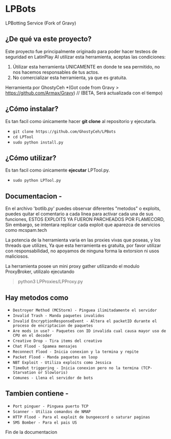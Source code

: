 # LPBots
LPBotting Service (Fork of Gravy)

## ¿De qué va este proyecto?
Este proyecto fue principalmente originado para poder hacer testeos de seguridad en LatinPlay
Al utilizar esta herramienta, aceptas las condiciones:

1. Útilizar esta herramienta UNICAMENTE en donde te sea permitido, no nos hacemos responsables de tus actos.
2. No comercializar esta herramienta, ya que es gratuita.

Herramienta por GhostyCeh *(Got code from Gravy > https://github.com/Armax/Gravy) // (BETA, Será actualizada con el tiempo)

## ¿Cómo instalar?

Es tan facil como únicamente hacer **git clone** al repositorio y ejecutarla.

* `git clone https://github.com/GhostyCeh/LPBots`
* `cd LPTool`
* `sudo python install.py`

## ¿Cómo utilizar?

Es tan facil como únicamente **ejecutar** LPTool.py.

* `sudo python LPTool.py`

## Documentacion - 

En el archivo 'botlib.py' puedes observar diferentes "metodos" o exploits, puedes quitar el comentario a cada linea para activar
cada una de sus funciones, ESTOS EXPLOITS YA FUERON PARCHEADOS POR FLAMECORD, Sin embargo, se intentara replicar cada exploit que aparezca de servicios como mcspam.tech

La potencia de la herramienta varia en las proxies vivas que poseas, y los threads que utilizes, Ya que esta herramienta es gratuita, por favor utilizar con responsabilidad, no apoyamos de ninguna forma la extorsion ni usos maliciosos.

La herramienta posee un mini proxy gather utilizando el modulo ProxyBroker, utilizalo ejecutando 
> python3 LPProxies/LPProxy.py

## Hay metodos como 
* `Destroyer Method (MCStorm) - Pinguea ilimitadamente el servidor`
* `Invalid Trash - Manda paquetes invalidos`
* `Invalid EncryptionResponseEvent - Altera el packetID durante el proceso de encriptacion de paquetes`
* `Are mods in use? - Paquetes con ID invalida cual causa mayor uso de CPU en el decoder`
* `Creative Drop - Tira items del creativo`
* `Chat Flood - Spamea mensajes`
* `Reconnect Flood - Inicia conexion y la termina y repite` 
* `Packet Flood - Manda paquetes en loop`
* `NBT Exploit - Utiliza exploits como Jessica`
* `TimeOut triggering - Inicia conexion pero no la termina (TCP-Starvation or Slowloris)`
* `Comunes - Llena el servidor de bots`

## Tambien contiene -
* `Port pinguer - Pinguea puerto TCP`
* `Scanner - Utiliza comandos de NMAP`
* `HTTP Flood - Para el exploit de bungeecord o saturar paginas`
* `SMS Bomber - Para el pais US`

Fin de la documentacion
